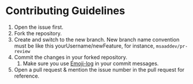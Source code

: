 # Contributing Guidelines

1. Open the issue first.
2. Fork the repository.
3. Create and switch to the new branch. New branch name convention must be like this yourUsername/newFeature, for instance, `msaaddev/pr-review`
4. Commit the changes in your forked repository.
    1. Make sure you use [Emoji-log](https://github.com/ahmadawais/Emoji-Log) in your commit messages.
5. Open a pull request & mention the issue number in the pull request for reference.
